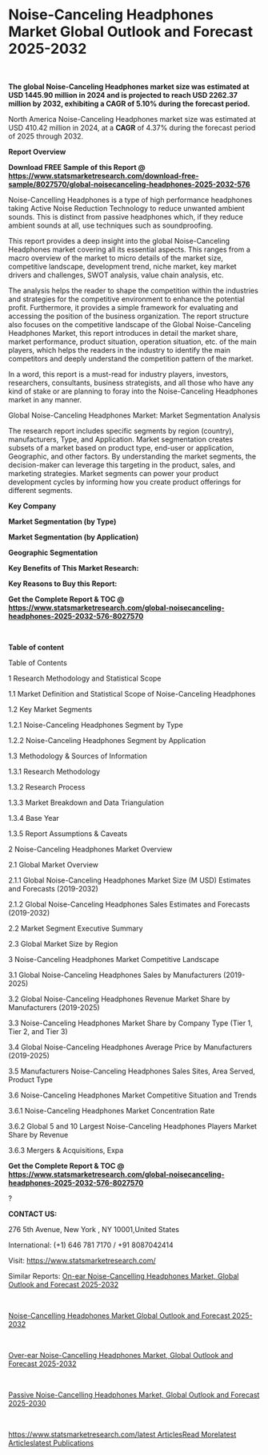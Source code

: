 <h1>Noise-Canceling Headphones Market Global Outlook and Forecast 2025-2032</h1><br/><p><strong>The global Noise-Canceling Headphones market size was estimated at USD 1445.90 million in 2024 and is projected to reach USD 2262.37 million by 2032, exhibiting a <strong>CAGR</strong> of 5.10% during the forecast period.</strong></p>
 
 
 
 <p>North America Noise-Canceling Headphones market size was estimated at USD 410.42 million in 2024, at a <strong>CAGR</strong> of 4.37% during the forecast period of 2025 through 2032.</p>
 
 
 
 <p><strong>Report Overview</strong></p>
 
 
 
 <p><strong>Download FREE Sample of this Report @ <a href="https://www.statsmarketresearch.com/download-free-sample/8027570/global-noisecanceling-headphones-2025-2032-576">https://www.statsmarketresearch.com/download-free-sample/8027570/global-noisecanceling-headphones-2025-2032-576</a></strong></p>
 
 
 
 <p>Noise-Cancelling Headphones is a type of high performance headphones taking Active Noise Reduction Technology to reduce unwanted ambient sounds. This is distinct from passive headphones which, if they reduce ambient sounds at all, use techniques such as soundproofing.</p>
 
 
 
 <p>This report provides a deep insight into the global Noise-Canceling Headphones market covering all its essential aspects. This ranges from a macro overview of the market to micro details of the market size, competitive landscape, development trend, niche market, key market drivers and challenges, SWOT analysis, value chain analysis, etc.</p>
 
 
 
 <p>The analysis helps the reader to shape the competition within the industries and strategies for the competitive environment to enhance the potential profit. Furthermore, it provides a simple framework for evaluating and accessing the position of the business organization. The report structure also focuses on the competitive landscape of the Global Noise-Canceling Headphones Market, this report introduces in detail the market share, market performance, product situation, operation situation, etc. of the main players, which helps the readers in the industry to identify the main competitors and deeply understand the competition pattern of the market.</p>
 
 
 
 <p>In a word, this report is a must-read for industry players, investors, researchers, consultants, business strategists, and all those who have any kind of stake or are planning to foray into the Noise-Canceling Headphones market in any manner.</p>
 
 
 
 <p>Global Noise-Canceling Headphones Market: Market Segmentation Analysis</p>
 
 
 
 <p>The research report includes specific segments by region (country), manufacturers, Type, and Application. Market segmentation creates subsets of a market based on product type, end-user or application, Geographic, and other factors. By understanding the market segments, the decision-maker can leverage this targeting in the product, sales, and marketing strategies. Market segments can power your product development cycles by informing how you create product offerings for different segments.</p>
 
 
 
 <p><strong>Key Company</strong></p>
 
 
 
 <p><strong>Market Segmentation (by Type)</strong></p>
 
 
 
 <p><strong>Market Segmentation (<strong>by Application</strong>)</strong></p>
 
 
 
 <p><strong>Geographic Segmentation</strong></p>
 
 
 
 <p><strong>Key Benefits of This Market Research:</strong></p>
 
 
 
 <p><strong>Key <strong>Reasons to Buy</strong> this Report:</strong></p>
 
 
 
 <div><b>Get the Complete Report & TOC @ <a href="https://www.statsmarketresearch.com/global-noisecanceling-headphones-2025-2032-576-8027570">https://www.statsmarketresearch.com/global-noisecanceling-headphones-2025-2032-576-8027570</a></b></div>
 
 
 
 <p><br />
 
 <b>Table of content</b></p>
 
 
 
 <p>Table of Contents<br />
 
 1 Research Methodology and Statistical Scope<br />
 
 1.1 Market Definition and Statistical Scope of Noise-Canceling Headphones<br />
 
 1.2 Key Market Segments<br />
 
 1.2.1 Noise-Canceling Headphones Segment by Type<br />
 
 1.2.2 Noise-Canceling Headphones Segment by Application<br />
 
 1.3 Methodology & Sources of Information<br />
 
 1.3.1 Research Methodology<br />
 
 1.3.2 Research Process<br />
 
 1.3.3 Market Breakdown and Data Triangulation<br />
 
 1.3.4 Base Year<br />
 
 1.3.5 Report Assumptions & Caveats<br />
 
 2 Noise-Canceling Headphones Market Overview<br />
 
 2.1 Global Market Overview<br />
 
 2.1.1 Global Noise-Canceling Headphones Market Size (M USD) Estimates and Forecasts (2019-2032)<br />
 
 2.1.2 Global Noise-Canceling Headphones Sales Estimates and Forecasts (2019-2032)<br />
 
 2.2 Market Segment Executive Summary<br />
 
 2.3 Global Market Size by Region<br />
 
 3 Noise-Canceling Headphones Market Competitive Landscape<br />
 
 3.1 Global Noise-Canceling Headphones Sales by Manufacturers (2019-2025)<br />
 
 3.2 Global Noise-Canceling Headphones Revenue Market Share by Manufacturers (2019-2025)<br />
 
 3.3 Noise-Canceling Headphones Market Share by Company Type (Tier 1, Tier 2, and Tier 3)<br />
 
 3.4 Global Noise-Canceling Headphones Average Price by Manufacturers (2019-2025)<br />
 
 3.5 Manufacturers Noise-Canceling Headphones Sales Sites, Area Served, Product Type<br />
 
 3.6 Noise-Canceling Headphones Market Competitive Situation and Trends<br />
 
 3.6.1 Noise-Canceling Headphones Market Concentration Rate<br />
 
 3.6.2 Global 5 and 10 Largest Noise-Canceling Headphones Players Market Share by Revenue<br />
 
 3.6.3 Mergers & Acquisitions, Expa</p>
 
 
 
 <div><b>Get the Complete Report & TOC @ <a href="https://www.statsmarketresearch.com/global-noisecanceling-headphones-2025-2032-576-8027570">https://www.statsmarketresearch.com/global-noisecanceling-headphones-2025-2032-576-8027570</a></b></div>
 
 
 
 <p>? </p>
 
 
 
 <p><b>CONTACT US:</b><br />
 
 276 5th Avenue, New York , NY 10001,United States<br />
 
 International: (+1) 646 781 7170 / +91 8087042414<br />
 
 Visit: <a href="https://www.statsmarketresearch.com/">https://www.statsmarketresearch.com/</a><br />
 
 Similar Reports: <a href="https://www.statsmarketresearch.com/global-noisecanceling-headphones-2025-2032-576-8027570">On-ear Noise-Cancelling Headphones Market, Global Outlook and Forecast 2025-2032</a><br />
 
 <br />
 
 <a href="https://www.statsmarketresearch.com/global-noisecanceling-headphones-2025-2032-576-8027570">Noise-Cancelling Headphones Market Global Outlook and Forecast 2025-2032</a><br />
 
 <br />
 
 <a href="https://www.statsmarketresearch.com/global-noisecanceling-headphones-2025-2032-576-8027570">Over-ear Noise-Cancelling Headphones Market, Global Outlook and Forecast 2025-2032</a><br />
 
 <br />
 
 <a href="https://www.statsmarketresearch.com/global-noisecanceling-headphones-2025-2032-576-8027570">Passive Noise-Cancelling Headphones Market, Global Outlook and Forecast 2025-2030 </a><br />
 
 <br />
 
 <a href="https://gyeongbokgung.com">https://www.statsmarketresearch.com/</a><a href="https://hallyeomaritime.com">latest Articles</a><a href="https://jingwansa.com">Read More</a><a href="https://nguoiviet.jp/">latest Articles</a><a href="https://www.intelmarketresearch.com/">latest Publications</a></p>
